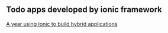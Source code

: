 ## Todo apps developed by ionic framework

[A year using Ionic to build hybrid applications](https://www.airpair.com/javascript/posts/a-year-using-ionic-to-build-hybrid-applications)  

